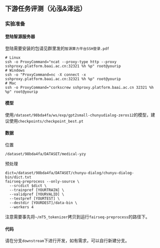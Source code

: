 ## 下游任务评测（沁泓&泽远）

### 实验准备

#### 登陆智源服务器

登陆需要安装的包请见群里发的`智源算力平台SSH登录.pdf`

```shell
# Linux
ssh -o ProxyCommand="ncat --proxy-type http --proxy sshproxy.platform.baai.ac.cn:32321 %h %p" root@yourip
# Windows
ssh -o "ProxyCommand=nc -X connect -x sshproxy.platform.baai.ac.cn:32321 %h %p" root@yourip
# Mac
ssh -o ProxyCommand="corkscrew sshproxy.platform.baai.ac.cn 32321 %h %p" root@yourip
```

#### 模型

使用`/dataset/98bda4fa/ws/exp/gpt2small-chunyudialog-zeros12`的模型，建议使用`checkpoints/checkpoint_best.pt`

#### 数据

位置

`/dataset/98bda4fa/DATASET/medical-yzy`

预处理

```shell
dict=/dataset/98bda4fa/DATASET/chunyu-dialog/chunyu-dialog-bin/dict.txt
fairseq-preprocess --only-source \
  --srcdict $dict \
  --trainpref [YOURTRAIN] \
  --validpref [YOURVALID] \
  --testpref [YOURTEST] \
  --destdir [YOURDEST]/data-bin \
  --workers 4
```

注意需要事先将`~/mT5_tokenizer`拷贝到运行`fairseq-preprocess`的路径下。

#### 代码

请在分支`downstream`下进行开发，如有需求，可以自行新建分支。